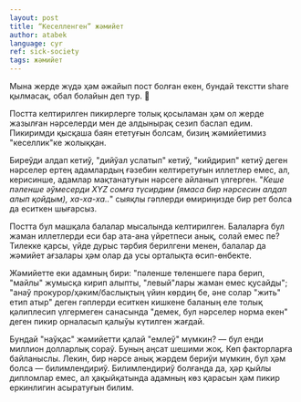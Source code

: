 ```yaml
---
layout: post
title: “Кеселленген” жәмийет
author: atabek
language: cyr
ref: sick-society
tags: жәмийет
---
```


<div>
  <script
    async
    src="https://telegram.org/js/telegram-widget.js?19"
    data-telegram-post="bmamadiev/1037"
    data-width="100%"
  ></script>
</div>

Мына жерде жүдә ҳәм әжайып пост болған екен, бундай текстти share қылмасақ, обал болайын деп тур. 🙂

Постта келтирилген пикирлерге толық қосыламан ҳәм ол жерде жазылған нәрселерди мен де алдынырақ сезип баслап едим. Пикиримди қысқаша баян ететуғын болсам, бизиң жәмийетимиз "кеселлик"ке жолыққан.

Биреўди алдап кетиў, "дийўал услатып" кетиў, "кийдирип" кетиў деген нәрселер ертең адамлардың ғәзебин келтиретуғын иллетлер емес, ал, керисинше, адамлар мақтанатуғын нәрсеге айланып үлгерген. "_Кеше пәленше әўмесерди XYZ сомға түсирдим (ямаса бир нәрсесин алдап алып қойдым), ха-ха-ха.._" сыяқлы гәплерди өмириңизде бир рет болса да еситкен шығарсыз.

Постта бул машқала балалар мысалында келтирилген. Балаларға бул жаман иллетлерди еси бар ата-ана үйретпеси анық, солай емес пе? Тилекке қарсы, үйде дурыс тәрбия берилгени менен, балалар да жәмийет ағзалары ҳәм олар да усы орталықта өсип-өнбекте.

Жәмийетте еки адамның бири: "пәленше төленшеге пара берип, "майлы" жумысқа кирип алыпты, "левый"лары жаман емес қусайды"; "анаў прокурор/ҳәким/баслықтың үйин көрдиң бе, әне солар "жить" етип атыр" деген гәплерди еситкен кишкене баланың еле толық қәлиплесип үлгермеген санасында "демек, бул нәрселер норма екен" деген пикир орналасып қалыўы күтилген жағдай.

Бундай "наўқас" жәмийетти қалай "емлеў" мүмкин? — бул енди миллион долларлық сораў. Буның аңсат шешими жоқ. Көп факторларға байланыслы. Лекин, бир нәрсе анық жәрдем бериўи мүмкин, бул ҳәм болса — билимлендириў. Билимлендириў болғанда да, ҳәр қыйлы дипломлар емес, ал ҳақыйқатында адамның көз қарасын ҳәм пикир еркинлигин асыратуғын билим.

